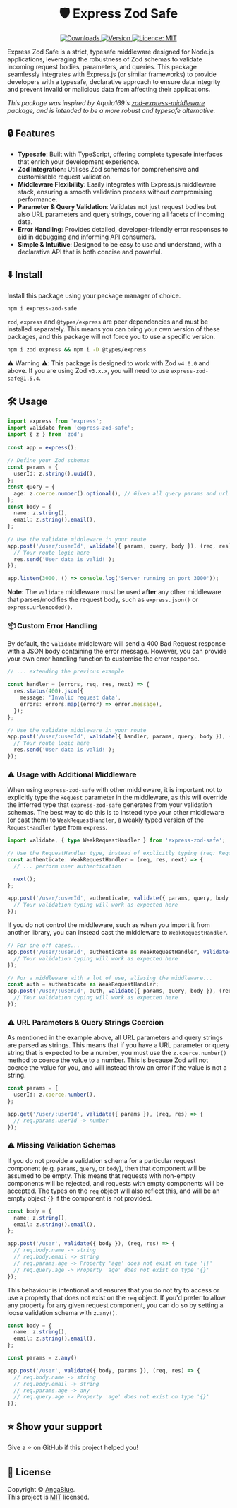 <h1 align="center">🛡️ Express Zod Safe</h1>
<p align="center">
  <a href="https://www.npmjs.com/package/express-zod-safe" target="_blank">
    <img alt="Downloads" src="https://img.shields.io/npm/dm/express-zod-safe.svg?color=blue&label=Downloads">
  </a>
  <a href="https://www.npmjs.com/package/express-zod-safe" target="_blank">
    <img alt="Version" src="https://img.shields.io/npm/v/express-zod-safe.svg?label=Version">
  </a>
  <a href="https://github.com/AngaBlue/exe/blob/master/LICENSE" target="_blank">
    <img alt="Licence: MIT" src="https://img.shields.io/npm/l/express-zod-safe?color=green&label=Licence" />
  </a>
</p>

Express Zod Safe is a strict, typesafe middleware designed for Node.js applications, leveraging the robustness of Zod schemas to validate incoming request bodies, parameters, and queries. This package seamlessly integrates with Express.js (or similar frameworks) to provide developers with a typesafe, declarative approach to ensure data integrity and prevent invalid or malicious data from affecting their applications.

_This package was inspired by Aquila169's [zod-express-middleware](https://github.com/Aquila169/zod-express-middleware) package, and is intended to be a more robust and typesafe alternative._

## 🔒 Features

 - **Typesafe**: Built with TypeScript, offering complete typesafe interfaces that enrich your development experience.
 - **Zod Integration**: Utilises Zod schemas for comprehensive and customisable request validation.
 - **Middleware Flexibility**: Easily integrates with Express.js middleware stack, ensuring a smooth validation process without compromising performance.
 - **Parameter & Query Validation**: Validates not just request bodies but also URL parameters and query strings, covering all facets of incoming data.
 - **Error Handling**: Provides detailed, developer-friendly error responses to aid in debugging and informing API consumers.
 - **Simple & Intuitive**: Designed to be easy to use and understand, with a declarative API that is both concise and powerful.

## ⬇️ Install

Install this package using your package manager of choice.

```sh
npm i express-zod-safe
```

`zod`, `express` and `@types/express` are peer dependencies and must be installed separately.  This means you can bring your own version of these packages, and this package will not force you to use a specific version.

```sh
npm i zod express && npm i -D @types/express
```

⚠️ Warning ⚠️: This package is designed to work with Zod `v4.0.0` and above.  If you are using Zod `v3.x.x`, you will need to use `express-zod-safe@1.5.4`.

## 🛠️ Usage

```ts
import express from 'express';
import validate from 'express-zod-safe';
import { z } from 'zod';
 
const app = express();
 
// Define your Zod schemas
const params = {
  userId: z.string().uuid(),
};
const query = {
  age: z.coerce.number().optional(), // Given all query params and url params are strings, this will coerce the value to a number.
};
const body = {
  name: z.string(),
  email: z.string().email(),
};
 
// Use the validate middleware in your route
app.post('/user/:userId', validate({ params, query, body }), (req, res) => {
  // Your route logic here
  res.send('User data is valid!');
});

app.listen(3000, () => console.log('Server running on port 3000'));
```

**Note:** The `validate` middleware must be used **after** any other middleware that parses/modifies the request body, such as `express.json()` or `express.urlencoded()`.

### 📦 Custom Error Handling
By default, the `validate` middleware will send a 400 Bad Request response with a JSON body containing the error message.  However, you can provide your own error handling function to customise the error response.

```ts
// ... extending the previous example

const handler = (errors, req, res, next) => {
  res.status(400).json({
    message: 'Invalid request data',
    errors: errors.map((error) => error.message),
  });
};

// Use the validate middleware in your route
app.post('/user/:userId', validate({ handler, params, query, body }), (req, res) => {
  // Your route logic here
  res.send('User data is valid!');
});
```

### ⚠️ Usage with Additional Middleware
When using `express-zod-safe` with other middleware, it is important not to explicitly type the `Request` parameter in the middleware, as this will override the inferred type that `express-zod-safe` generates from your validation schemas.  The best way to do this is to instead type your other middleware (or cast them) to `WeakRequestHandler`, a weakly typed version of the `RequestHandler` type from `express`.

```ts
import validate, { type WeakRequestHandler } from 'express-zod-safe';

// Use the RequestHandler type, instead of explicitly typing (req: Request, res: Response, next: NextFunction)
const authenticate: WeakRequestHandler = (req, res, next) => {
  // ... perform user authentication

  next();
};

app.post('/user/:userId', authenticate, validate({ params, query, body }), (req, res) => {
  // Your validation typing will work as expected here
});

```

If you do not control the middleware, such as when you import it from another library, you can instead cast the middleware to `WeakRequestHandler`.

```ts
// For one off cases...
app.post('/user/:userId', authenticate as WeakRequestHandler, validate({ params, query, body }), (req, res) => {
  // Your validation typing will work as expected here
});

// For a middleware with a lot of use, aliasing the middleware...
const auth = authenticate as WeakRequestHandler;
app.post('/user/:userId', auth, validate({ params, query, body }), (req, res) => {
  // Your validation typing will work as expected here
});
```

### ⚠️ URL Parameters & Query Strings Coercion
As mentioned in the example above, all URL parameters and query strings are parsed as strings.  This means that if you have a URL parameter or query string that is expected to be a number, you must use the `z.coerce.number()` method to coerce the value to a number.  This is because Zod will not coerce the value for you, and will instead throw an error if the value is not a string.

```ts
const params = {
  userId: z.coerce.number(),
};

app.get('/user/:userId', validate({ params }), (req, res) => {
  // req.params.userId -> number
});
```

### ⚠️ Missing Validation Schemas
If you do not provide a validation schema for a particular request component (e.g. `params`, `query`, or `body`), then that component will be assumed to be empty.  This means that requests with non-empty components will be rejected, and requests with empty components will be accepted.  The types on the `req` object will also reflect this, and will be an empty object `{}` if the component is not provided.

```ts
const body = {
  name: z.string(),
  email: z.string().email(),
};

app.post('/user', validate({ body }), (req, res) => {
  // req.body.name -> string
  // req.body.email -> string
  // req.params.age -> Property 'age' does not exist on type '{}'
  // req.query.age -> Property 'age' does not exist on type '{}'
});
```

This behaviour is intentional and ensures that you do not try to access or use a property that does not exist on the `req` object.  If you'd prefer to allow any property for any given request component, you can do so by setting a loose validation schema with `z.any()`.

```ts
const body = {
  name: z.string(),
  email: z.string().email(),
};

const params = z.any()

app.post('/user', validate({ body, params }), (req, res) => {
  // req.body.name -> string
  // req.body.email -> string
  // req.params.age -> any
  // req.query.age -> Property 'age' does not exist on type '{}'
});
```

## ⭐️ Show your support

Give a ⭐️ on GitHub if this project helped you!

## 📝 License

Copyright © [AngaBlue](https://github.com/AngaBlue).<br />
This project is [MIT](https://github.com/AngaBlue/express-zod-safe/blob/master/LICENSE) licensed.
